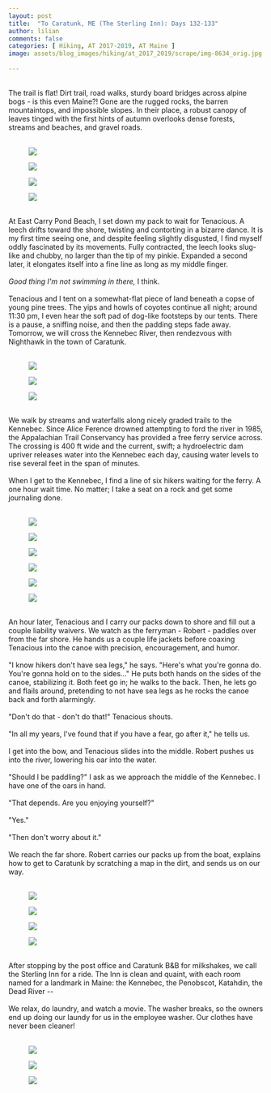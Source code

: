 ```yaml
---
layout: post  
title:  "To Caratunk, ME (The Sterling Inn): Days 132-133"  
author: lilian  
comments: false  
categories: [ Hiking, AT 2017-2019, AT Maine ]
image: assets/blog_images/hiking/at_2017_2019/scrape/img-8634_orig.jpg
                  
---
```


<a><br></a>The trail is flat! Dirt trail, road walks, sturdy board bridges across alpine bogs - is this even Maine?! Gone are the rugged rocks, the barren mountaintops, and impossible slopes. In their place, a robust canopy of leaves tinged with the first hints of autumn overlooks dense forests, streams and beaches, and gravel roads.<br><br>

<figure><img src="{{site.baseurl}}/assets/blog_images/hiking/at_2017_2019/scrape/img-8621_orig.jpg" ></figure>

<figure><img src="{{site.baseurl}}/assets/blog_images/hiking/at_2017_2019/scrape/img-8622_orig.jpg" ></figure>

<figure><img src="{{site.baseurl}}/assets/blog_images/hiking/at_2017_2019/scrape/img-8625_orig.jpg" ></figure>

<figure><img src="{{site.baseurl}}/assets/blog_images/hiking/at_2017_2019/scrape/img-8626_orig.jpg" ></figure>

<a><br></a>At East Carry Pond Beach, I set down my pack to wait for Tenacious. A leech drifts toward the shore, twisting and contorting in a bizarre dance. It is my first time seeing one, and despite feeling slightly disgusted, I find myself oddly fascinated by its movements. Fully contracted, the leech looks slug-like and chubby, no larger than the tip of my pinkie. Expanded a second later, it elongates itself into a fine line as long as my middle finger.<br><a></a><br><em>Good thing I'm not swimming in there,</em> I think.<br><br><a></a>Tenacious and I tent on a somewhat-flat piece of land beneath a copse of young pine trees. The yips and howls of coyotes continue all night; around 11:30 pm, I even hear the soft pad of dog-like footsteps by our tents. There is a pause, a sniffing noise, and then the padding steps fade away. Tomorrow, we will cross the Kennebec River, then rendezvous with Nighthawk in the town of Caratunk.<br><br>

<figure><img src="{{site.baseurl}}/assets/blog_images/hiking/at_2017_2019/scrape/img-8627_orig.jpg" ></figure>

<figure><img src="{{site.baseurl}}/assets/blog_images/hiking/at_2017_2019/scrape/img-8630_orig.jpg" ></figure>

<figure><img src="{{site.baseurl}}/assets/blog_images/hiking/at_2017_2019/scrape/img-8632_orig.jpg" ></figure>

<a><br></a>We walk by streams and waterfalls along nicely graded trails to the Kennebec. Since Alice Ference drowned attempting to ford the river in 1985, the Appalachian Trail Conservancy has provided a free ferry service across. The crossing is 400 ft wide and the current, swift; a hydroelectric dam upriver releases water into the Kennebec each day, causing water levels to rise several feet in the span of minutes.<br><br><a></a>When I get to the Kennebec, I find a line of six hikers waiting for the ferry. A one hour wait time. No matter; I take a seat on a rock and get some journaling done.<br><br>

<figure><img src="{{site.baseurl}}/assets/blog_images/hiking/at_2017_2019/scrape/img-8634_orig.jpg" ></figure>

<figure><img src="{{site.baseurl}}/assets/blog_images/hiking/at_2017_2019/scrape/img-8635_orig.jpg" ></figure>

<figure><img src="{{site.baseurl}}/assets/blog_images/hiking/at_2017_2019/scrape/img-8637_orig.jpg" ></figure>

<figure><img src="{{site.baseurl}}/assets/blog_images/hiking/at_2017_2019/scrape/img-8639_orig.jpg" ></figure>

<figure><img src="{{site.baseurl}}/assets/blog_images/hiking/at_2017_2019/scrape/img-8640_orig.jpg" ></figure>

<figure><img src="{{site.baseurl}}/assets/blog_images/hiking/at_2017_2019/scrape/img-8641_orig.jpg" ></figure>

<a><br></a>An hour later, Tenacious and I carry our packs down to shore and fill out a couple liability waivers. We watch as the ferryman - Robert - paddles over from the far shore. He hands us a couple life jackets before coaxing Tenacious into the canoe with precision, encouragement, and humor.<br><br><a></a>"I know hikers don't have sea legs," he says. "Here's what you're gonna do. You're gonna hold on to the sides..." He puts both hands on the sides of the canoe, stabilizing it. Both feet go in; he walks to the back. Then, he lets go and flails around, pretending to not have sea legs as he rocks the canoe back and forth alarmingly.<br><br><a></a>"Don't do that - don't do that!" Tenacious shouts.<br><br><a></a>"In all my years, I've found that if you have a fear, go after it," he tells us.<br><br><a></a>I get into the bow, and Tenacious slides into the middle. Robert pushes us into the river, lowering his oar into the water.<br><br><a></a>"Should I be paddling?" I ask as we approach the middle of the Kennebec. I have one of the oars in hand.<br><br><a></a>"That depends. Are you enjoying yourself?"<br><br><a></a>"Yes."<br><br><a></a>"Then don't worry about it."<br><br><a></a>We reach the far shore. Robert carries our packs up from the boat, explains how to get to Caratunk by scratching a map in the dirt, and sends us on our way.<br><br>

<figure><img src="{{site.baseurl}}/assets/blog_images/hiking/at_2017_2019/scrape/img-8649_orig.jpg" ></figure>

<figure><img src="{{site.baseurl}}/assets/blog_images/hiking/at_2017_2019/scrape/img-8650_orig.jpg" ></figure>

<figure><img src="{{site.baseurl}}/assets/blog_images/hiking/at_2017_2019/scrape/img-8651_orig.jpg" ></figure>

<figure><img src="{{site.baseurl}}/assets/blog_images/hiking/at_2017_2019/scrape/img-8652_orig.jpg" ></figure>

<a><br></a>After stopping by the post office and Caratunk B&amp;B for milkshakes, we call the Sterling Inn for a ride. The Inn is clean and quaint, with each room named for a landmark in Maine: the Kennebec, the Penobscot, Katahdin, the Dead River --<br><br>We relax, do laundry, and watch a movie. The washer breaks, so the owners end up doing our laundy for us in the employee washer. Our clothes have never been cleaner!<br><br>

<figure><img src="{{site.baseurl}}/assets/blog_images/hiking/at_2017_2019/scrape/img-8654_orig.jpg" ></figure>

<figure><img src="{{site.baseurl}}/assets/blog_images/hiking/at_2017_2019/scrape/img-8657_orig.jpg" ></figure>

<figure><img src="{{site.baseurl}}/assets/blog_images/hiking/at_2017_2019/scrape/img-9521_10_orig.jpg" ></figure>